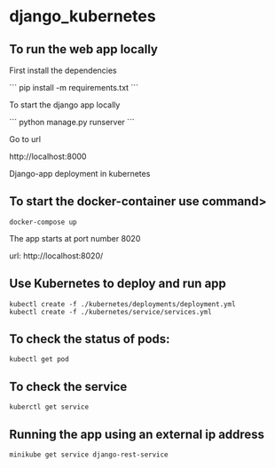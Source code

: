 # django_kubernetes
## To run the web app locally
<p>First install the dependencies</p>
```
pip install -m requirements.txt
```
<p> To start the django app locally </p>
```
python manage.py runserver
```
<p>Go to url</p>
 http://localhost:8000
  
Django-app deployment in kubernetes
## To start the docker-container use command>
```docker
docker-compose up
```
<p>The app starts at port number 8020</p>
url:  http://localhost:8020/

## Use Kubernetes to deploy and run app
```kubernetes
kubectl create -f ./kubernetes/deployments/deployment.yml
kubectl create -f ./kubernetes/service/services.yml
```

## To check the status of pods:
```kubernetes
kubectl get pod
```
## To check the service
```kubernetes
kuberctl get service
```
## Running the app using an external ip address
```kubernetes
minikube get service django-rest-service
```
